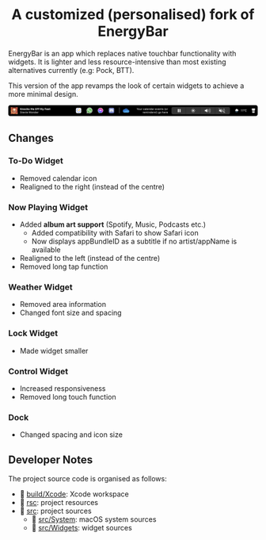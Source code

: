 <h1 align="center">
    A customized (personalised) fork of EnergyBar<br/>
</h1>

EnergyBar is an app which replaces native touchbar functionality with widgets. It is lighter and less resource-intensive than most existing alternatives currently (e.g: Pock, BTT).

This version of the app revamps the look of certain widgets to achieve a more minimal design.

![Touchbar](doc/touchbarmockup.png)

## Changes
### To-Do Widget
- Removed calendar icon
- Realigned to the right (instead of the centre)

### Now Playing Widget
- Added **album art support** (Spotify, Music, Podcasts etc.)       
    -  Added compatibility with Safari to show Safari icon
    -  Now displays appBundleID as a subtitle if no artist/appName is available
- Realigned to the left (instead of the centre)
- Removed long tap function

### Weather Widget
- Removed area information
- Changed font size and spacing

### Lock Widget
- Made widget smaller

### Control Widget
- Increased responsiveness
- Removed long touch function

### Dock
- Changed spacing and icon size

## Developer Notes

The project source code is organised as follows:

* :file_folder: [build/Xcode](build/Xcode): Xcode workspace
* :file_folder: [rsc](rsc): project resources
* :file_folder: [src](src): project sources
    * :file_folder: [src/System](src/System): macOS system sources
    * :file_folder: [src/Widgets](src/Widgets): widget sources
